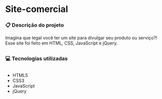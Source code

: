 <h1>Site-comercial</h1>
  
  ###
  
### 📋 Descrição do projeto 
Imagina que legal você ter um site para divulgar seu produto ou serviço?! Esse site foi feito em HTML, CSS, JavaScript e jQuery. 

##

### 💻 Tecnologias utilizadas

##

- HTML5
- CSS3
- JavaScript
- jQuery

